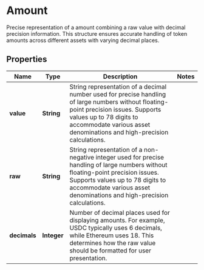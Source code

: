 

# Amount

Precise representation of a amount combining a raw value with decimal precision information. This structure ensures accurate handling of token amounts across  different assets with varying decimal places.

## Properties

| Name | Type | Description | Notes |
|------------ | ------------- | ------------- | -------------|
|**value** | **String** | String representation of a decimal number used for precise handling of large  numbers without floating-point precision issues. Supports values up to 78 digits to accommodate various asset denominations and high-precision calculations. |  |
|**raw** | **String** | String representation of a non-negative integer used for precise handling of large numbers without floating-point precision issues. Supports values up to 78 digits to accommodate various asset denominations and high-precision calculations. |  |
|**decimals** | **Integer** | Number of decimal places used for displaying amounts. For example, USDC typically uses 6 decimals, while Ethereum uses 18. This determines how the raw value should be formatted for user presentation. |  |



